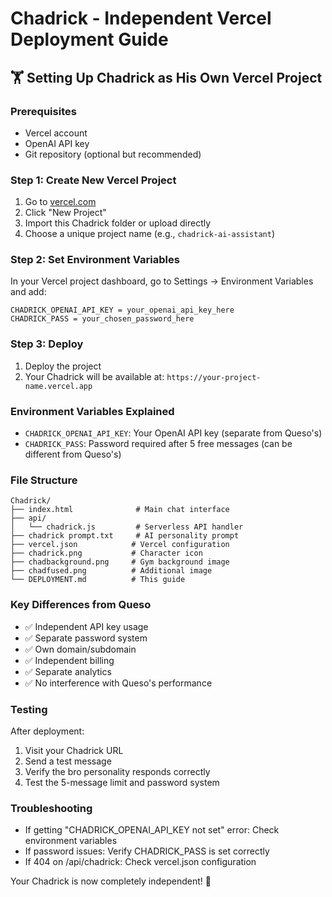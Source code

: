 # Chadrick - Independent Vercel Deployment Guide

## 🏋️ Setting Up Chadrick as His Own Vercel Project

### Prerequisites
- Vercel account
- OpenAI API key
- Git repository (optional but recommended)

### Step 1: Create New Vercel Project
1. Go to [vercel.com](https://vercel.com)
2. Click "New Project"
3. Import this Chadrick folder or upload directly
4. Choose a unique project name (e.g., `chadrick-ai-assistant`)

### Step 2: Set Environment Variables
In your Vercel project dashboard, go to Settings → Environment Variables and add:

```
CHADRICK_OPENAI_API_KEY = your_openai_api_key_here
CHADRICK_PASS = your_chosen_password_here
```

### Step 3: Deploy
1. Deploy the project
2. Your Chadrick will be available at: `https://your-project-name.vercel.app`

### Environment Variables Explained
- `CHADRICK_OPENAI_API_KEY`: Your OpenAI API key (separate from Queso's)
- `CHADRICK_PASS`: Password required after 5 free messages (can be different from Queso's)

### File Structure
```
Chadrick/
├── index.html              # Main chat interface
├── api/
│   └── chadrick.js         # Serverless API handler
├── chadrick prompt.txt     # AI personality prompt
├── vercel.json            # Vercel configuration
├── chadrick.png           # Character icon
├── chadbackground.png     # Gym background image
├── chadfused.png          # Additional image
└── DEPLOYMENT.md          # This guide
```

### Key Differences from Queso
- ✅ Independent API key usage
- ✅ Separate password system
- ✅ Own domain/subdomain
- ✅ Independent billing
- ✅ Separate analytics
- ✅ No interference with Queso's performance

### Testing
After deployment:
1. Visit your Chadrick URL
2. Send a test message
3. Verify the bro personality responds correctly
4. Test the 5-message limit and password system

### Troubleshooting
- If getting "CHADRICK_OPENAI_API_KEY not set" error: Check environment variables
- If password issues: Verify CHADRICK_PASS is set correctly
- If 404 on /api/chadrick: Check vercel.json configuration

Your Chadrick is now completely independent! 🚀